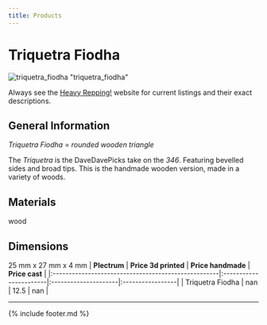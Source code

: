 ```yaml
---
title: Products
---
```


# Triquetra Fiodha

![triquetra_fiodha](../assets/img/triquetra_fiodha.jpg) "triquetra_fiodha"

Always see the [Heavy Repping!](https://www.heavyrepping.com) website for current listings and their exact descriptions.

## General Information
*Triquetra Fiodha* = *rounded wooden triangle*

The *Triquetra* is the DaveDavePicks take on the *346*. Featuring bevelled sides and broad tips. This is the handmade wooden version, made in a variety of woods.

## Materials
wood

## Dimensions
25 mm x 27 mm x 4 mm
| **Plectrum**                                        | **Price 3d printed**   | **Price handmade**   | **Price cast**   |
|:----------------------------------------------------|:-----------------------|:---------------------|:-----------------|
| Triquetra Fiodha                                          | nan               | 12.5             | nan         |

---

{% include footer.md %}